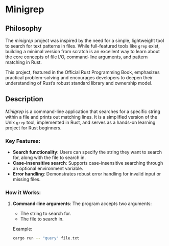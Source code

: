 # Minigrep

## Philosophy

The _minigrep_ project was inspired by the need for a simple, lightweight tool to search for text patterns in files. While full-featured tools like `grep` exist, building a minimal version from scratch is an excellent way to learn about the core concepts of file I/O, command-line arguments, and pattern matching in Rust.

This project, featured in the Official Rust Programming Book, emphasizes practical problem-solving and encourages developers to deepen their understanding of Rust’s robust standard library and ownership model.

## Description

_Minigrep_ is a command-line application that searches for a specific string within a file and prints out matching lines. It is a simplified version of the Unix `grep` tool, implemented in Rust, and serves as a hands-on learning project for Rust beginners.

### Key Features:

- **Search functionality**: Users can specify the string they want to search for, along with the file to search in.
- **Case-insensitive search**: Supports case-insensitive searching through an optional environment variable.
- **Error handling**: Demonstrates robust error handling for invalid input or missing files.

### How it Works:

1. **Command-line arguments**: The program accepts two arguments:

   - The string to search for.
   - The file to search in.

   Example:

   ```bash
   cargo run -- "query" file.txt
   ```
